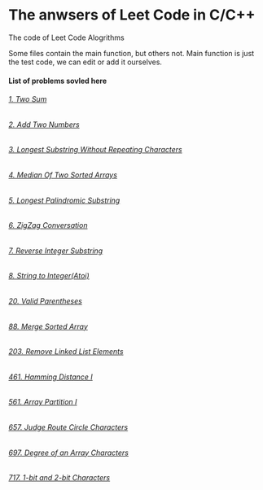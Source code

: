 # The anwsers of Leet Code in C/C++
The code of Leet Code Alogrithms

Some files contain the main function, but others not. Main function is just the test code, we can edit or add it ourselves.

#### List of problems sovled here
###### [1. Two Sum](https://github.com/susufqx/LeetCode_C_or_CPP/blob/master/q001_two_sum.c)
###### [2. Add Two Numbers](https://github.com/susufqx/LeetCode_C_or_CPP/blob/master/q002_add_two_numbers.c)
###### [3. Longest Substring Without Repeating Characters](https://github.com/susufqx/LeetCode_C_or_CPP/blob/master/q003_longest_substring_without_repeating_characters.c)
###### [4. Median Of Two Sorted Arrays](https://github.com/susufqx/LeetCode_C_or_CPP/blob/master/q004_median_of_two_sorted_arrays.cpp)
###### [5. Longest Palindromic Substring](https://github.com/susufqx/LeetCode_C_or_CPP/blob/master/q005_longest_palindromic_substring.cpp)
###### [6. ZigZag Conversation](https://github.com/susufqx/LeetCode_C_or_CPP/blob/master/q006_zigzag_conversation.cpp)
###### [7. Reverse Integer Substring](https://github.com/susufqx/LeetCode_C_or_CPP/blob/master/q007_reverse_integer.cpp)
###### [8. String to Integer(Atoi)](https://github.com/susufqx/LeetCode_C_or_CPP/blob/master/q008_string_to_integer(atoi).cpp)
###### [20. Valid Parentheses](https://github.com/susufqx/LeetCode_C_or_CPP/blob/master/q020_valid_parentheses.cpp)
###### [88. Merge Sorted Array](https://github.com/susufqx/LeetCode_C_or_CPP/blob/master/q088_merge_sorted_array.cpp)
###### [203. Remove Linked List Elements](https://github.com/susufqx/LeetCode_C_or_CPP/blob/master/q203_remove_linked_list_elements.cpp)
###### [461. Hamming Distance I](https://github.com/susufqx/LeetCode_C_or_CPP/blob/master/q461_hamming_distance_I.c)
###### [561. Array Partition I](https://github.com/susufqx/LeetCode_C_or_CPP/blob/master/q561_array_partition_I.c)
###### [657. Judge Route Circle Characters](https://github.com/susufqx/LeetCode_C_or_CPP/blob/master/q657_judge_route_circle.cpp)
###### [697. Degree of an Array Characters](https://github.com/susufqx/LeetCode_C_or_CPP/blob/master/q697_degree_of_and_array.c)
###### [717. 1-bit and 2-bit Characters](https://github.com/susufqx/LeetCode_C_or_CPP/blob/master/q717_1-bit_and_2-bit_characters.cpp)
